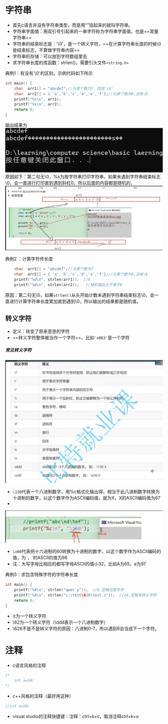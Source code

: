 # 字符串
* 首先c语言并没有字符串类型，而是用“”括起来的就叫字符串。
* 字符串字面值：用双引号引起来的一串字符称为字符串字面值，也是==常量字符串==
* 字符串的结束标志是：'\0'，是一个转义字符，==在计算字符串长度的时候\0是结束标志，不算做字符串内容==
* 字符串的存储：可以放到字符数组里去
* 求字符串长度的库函数：strlen()，需要引头文件`<string.h>`

典例1：有没有'\0'的区别，示例代码如下所示
```c
int main() {
	char  arr1[] = "abcdef";//元素个数为7，包括'\0'
	char  arr2[] = { 'a','b','c','d','e','f'};//元素个数为6,没有\0
	printf("%s\n", arr1);
	printf("%s\n", arr2);
	return 0;
}
```
输出结果为  
![](assets/02字符串、转义字符和注释/file-20250107223146410.png)  原因如下：第二句无\0，%s为按字符串打印字符串，如果未遇到字符串结束标志\0，会一直进行打印直到遇到斜杠0，所以后面的内容都是随机的，
![](assets/02字符串、转义字符和注释/file-20250107223201455.png)



典例2 ：计算字符传长度
```c
    char  arr1[] = "abcdef";//元素个数为7
	char  arr2[] = { 'a','b','c','d','e','f'};//元素个数为6,没有\0
	printf("%d\n", strlen(arr1));  //6
	printf("%d\n", strlen(arr2));   //随机值且大于等于6
```
原因：第二句无\0，如果`strlen()`从头开始计数未遇到字符串结束标志\0，会一直进行计算字符串长度累加直到遇到\0，所以输出的结果都是随机值。

## 转义字符
* 定义：转变了原来意思的字符
* ==转义字符整体被当作一个字符==，比如`'x063'`是一个字符
##### 常见转义字符
![](assets/02字符串、转义字符和注释/file-20250107223211516.png)
*  `\130`代表一个八进制数字，用%c格式化输出得，相当于此八进制数字转换为十进制的数字，以这个数字作为ASCII编码值，就为X，X的ASCII编码值为67
* 
![](assets/02字符串、转义字符和注释/file-20250107223220938.png)
* `\x60`代表把十六进制的60转换为十进制的数字，以这个数字作为ASCII编码的值，为\`，\`的ASCII的值为96
* 注：大写字母比相应的都写字母ASCII的值小32，比如A为65，a为97

典例3：求包含特殊字符的字符串长度
```c
int main() {
	printf("%d\n", strlen("qwer y"));  //6,空格也是字符
	printf("%d\n", strlen("c:\test\628\test.c"));  //14,空格有转义字符
	return 0;
}
```
* \t为一个转义字符
* \62为一个转义字符（\ddd表示一个八进制数字）
* \628不是不是转义字符的原因：八进制0-7，所以遇到8会当成下一个字符。

# 注释
* c语言风格的注释
```c
/*
	int a=50;
*/
```
* c++风格的注释（最好用这种）
```c
//int a=50;
```
* visual studio的注释快捷键：注释：ctrl+k+c，取消注释ctrl+k+u